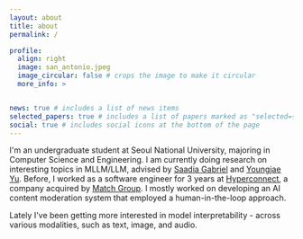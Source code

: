 ```yaml
---
layout: about
title: about
permalink: /

profile:
  align: right
  image: san_antonio.jpeg 
  image_circular: false # crops the image to make it circular
  more_info: >


news: true # includes a list of news items
selected_papers: true # includes a list of papers marked as "selected={true}"
social: true # includes social icons at the bottom of the page
---
```


I'm an undergraduate student at Seoul National University, majoring in Computer Science and Engineering. I am currently doing research on interesting topics in MLLM/LLM, advised by [Saadia Gabriel](https://saadiagabriel.com/) and [Youngjae Yu](https://yj-yu.github.io/home/). Before, I worked as a software engineer for 3 years at [Hyperconnect](https://hyperconnect.com/en/), a company acquired by [Match Group](https://mtch.com/). I mostly worked on developing an AI content moderation system that employed a human-in-the-loop approach.

Lately I've been getting more interested in model interpretability - across various modalities, such as text, image, and audio.